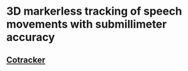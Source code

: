# 3D markerless tracking of speech movements with submillimeter accuracy

## [Cotracker](https://co-tracker.github.io/)
